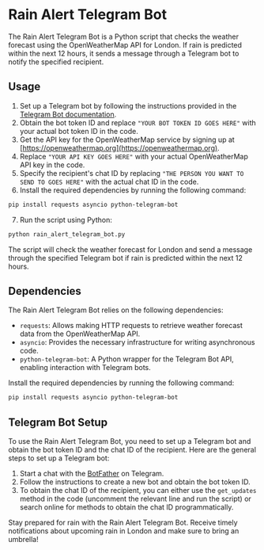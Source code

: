 # Rain Alert Telegram Bot

The Rain Alert Telegram Bot is a Python script that checks the weather forecast using the OpenWeatherMap API for London. If rain is predicted within the next 12 hours, it sends a message through a Telegram bot to notify the specified recipient.

## Usage

1. Set up a Telegram bot by following the instructions provided in the [Telegram Bot documentation](https://core.telegram.org/bots#6-botfather).
2. Obtain the bot token ID and replace `"YOUR BOT TOKEN ID GOES HERE"` with your actual bot token ID in the code.
3. Get the API key for the OpenWeatherMap service by signing up at [https://openweathermap.org](https://openweathermap.org).
4. Replace `"YOUR API KEY GOES HERE"` with your actual OpenWeatherMap API key in the code.
5. Specify the recipient's chat ID by replacing `"THE PERSON YOU WANT TO SEND TO GOES HERE"` with the actual chat ID in the code.
6. Install the required dependencies by running the following command:

```bash
pip install requests asyncio python-telegram-bot
```

7. Run the script using Python:

```bash
python rain_alert_telegram_bot.py
```

The script will check the weather forecast for London and send a message through the specified Telegram bot if rain is predicted within the next 12 hours.

## Dependencies

The Rain Alert Telegram Bot relies on the following dependencies:

- `requests`: Allows making HTTP requests to retrieve weather forecast data from the OpenWeatherMap API.
- `asyncio`: Provides the necessary infrastructure for writing asynchronous code.
- `python-telegram-bot`: A Python wrapper for the Telegram Bot API, enabling interaction with Telegram bots.

Install the required dependencies by running the following command:

```bash
pip install requests asyncio python-telegram-bot
```

## Telegram Bot Setup

To use the Rain Alert Telegram Bot, you need to set up a Telegram bot and obtain the bot token ID and the chat ID of the recipient. Here are the general steps to set up a Telegram bot:

1. Start a chat with the [BotFather](https://core.telegram.org/bots#6-botfather) on Telegram.
2. Follow the instructions to create a new bot and obtain the bot token ID.
3. To obtain the chat ID of the recipient, you can either use the `get_updates` method in the code (uncomment the relevant line and run the script) or search online for methods to obtain the chat ID programmatically.


Stay prepared for rain with the Rain Alert Telegram Bot. Receive timely notifications about upcoming rain in London and make sure to bring an umbrella!